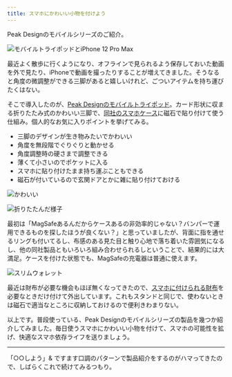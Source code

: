 ```yaml
---
title: スマホにかわいい小物を付けよう
---
```

Peak Designのモバイルシリーズのご紹介。

![](https://lh3.googleusercontent.com/QXI0RdoKXrst8WlX9oxaqJetceJCYbdJEr-98juOryLPPWe1fcegkQWu1yRoOVaSLL2TrwjtWuhBbQMUdfJfMkkAjRlide-ATwHB3fxMeUJmjL2Wt3as-YrHf14-dcbxMqcethfLVl9sZPvNeA "モバイルトライポッドとiPhone 12 Pro Max")

最近よく散歩に行くようになり、オフラインで見られるよう保存しておいた動画を外で見たり、iPhoneで動画を撮ったりすることが増えてきました。そうなると角度の微調整ができる三脚があると嬉しいけれど、ごついアイテムを持ち運びたくはない。

そこで導入したのが、[Peak Designのモバイルトライポッド](https://www.amazon.co.jp/dp/B09FRZPLL3)。カード形状に収まる折りたたみ式のかわいい三脚で、[同社のスマホケース](https://www.amazon.co.jp/dp/B09FP3HP7Z?)に磁石で貼り付けて使う仕組み。個人的なお気に入りポイントを挙げてみる。

*   三脚のデザインが生き物みたいでかわいい
*   角度を無段階でぐりぐりと動かせる
*   角度調整時の硬さまで調整できる
*   薄くて小さいのでポケットに入る
*   スマホに貼り付けたまま持ち運ぶこともできる
*   磁石が付いているので玄関ドアとかに雑に貼り付けておける

![](https://lh5.googleusercontent.com/w_Xdp2bLk-Hrjf4cbXCQvBpkL4eZsaFZmtNMKvwTHspnj61ZObVaJYQsRSrW0lbVEBnp2wcVvMuxyWGufnCICVa5C5XkCscJLDGhJMq69IENhDrTugZWokj_x53Q8tx8EhMcUrZmf6aHZfHiBw "かわいい")

![](https://lh4.googleusercontent.com/SE7Ru4xc4eBVQC4WevdMHn-OfwZa201BmKxEX0_g7TwrErVO4oaVxLutlpNxYyMD7y__03yDTxqSsfN-MzEJgsvBlu2xRAU6ZTQ6PviEBRr_qphaoWwcRfpRIDXzFOBg_LZaaoesR63LDMWhmw "折りたたんだ様子")

最初は「MagSafeあるんだからケースあるの非効率的じゃない？バンパーで運用できるものを探したほうが良くない？」と思っていましたが、背面に指を通せるリングも付いてるし、布感のある見た目と触り心地で落ち着いた雰囲気になるし、他の同社製品ともいろいろ組み合わせられるしということで、結果的には大満足。ケースを付けた状態でも、MagSafeの充電器は普通に使えます。

![](https://lh5.googleusercontent.com/x_ubpRuqEP3Pttg9FJixZ9Ec82EZZD9NMEbu_dRtASDrUMHKQQi5GP5vhuW0zDGm16DJlP7j-_cM4UOmpl2MmMXcRibnFRdeE0kWd9vU1IKqaeRU-U_LltDanJSoBjIh0UYRyWAF5lgWnPW20Q "スリムウォレット")

最近は財布が必要な機会もほぼ無くなってきたので、[スマホに付けられる財布](https://www.amazon.co.jp/dp/B09FSGW671)を必要なときだけ付けて外出しています。これもスタンドと同じで、使わないときは磁石で適当なところに収納しておけるので便利きわまりない。

以上です。普段使っている、Peak Designのモバイルシリーズの製品を幾つか紹介してみました。毎日使うスマホにかわいい小物を付けて、スマホの可能性を拡げ、快適なスマホ依存ライフを送りましょう。

* * *

「○○しよう」& ですます口調のパターンで製品紹介をするのがハマってきたので、しばらくこれで続けてみるつもり。
